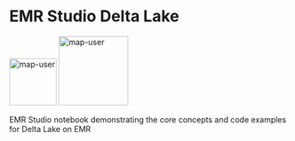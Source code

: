 # EMR Studio Delta Lake

<img width="85" alt="map-user" src="https://img.shields.io/badge/views-078-green"> <img width="125" alt="map-user" src="https://img.shields.io/badge/unique visits-038-green">

EMR Studio notebook demonstrating the core concepts and code examples for Delta Lake on EMR
